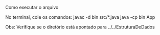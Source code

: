 Como executar o arquivo

No terminal, cole os comandos:
    javac -d bin src/*.java
    java -cp bin App
    
Obs: Verifique se o diretório está apontado para ../../EstruturaDeDados
